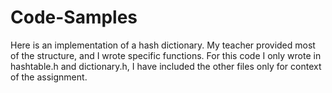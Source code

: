 # Code-Samples
Here is an implementation of a hash dictionary. My teacher provided most of the structure, and I wrote specific functions. 
For this code I only wrote in hashtable.h and dictionary.h, I have included the other files only for context of the assignment. 
